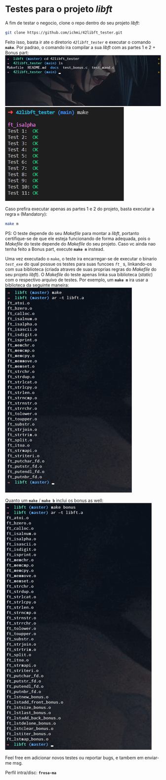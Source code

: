 # Testes para o projeto _libft_

A fim de testar o negocio, clone o repo dentro do seu projeto _libft_:
```sh
git clone https://github.com/ichmi/42libft_tester.git
```
Feito isso, basta ir ate o diretorio _`42libft_tester`_ e executar o comando **`make`**. Por padrao, o comando ira compilar a sua _libft_ com as partes 1 e 2 + Bonus part:
![](docs/00.PNG)
![](docs/01.PNG)

Caso prefira executar apenas as partes 1 e 2 do projeto, basta executar a regra `m` (Mandatory):
```sh
make m
```

PS: O teste depende do seu _Makefile_ para montar a _libft_, portanto certifique-se de que ele esteja funcionando de forma adequada, pois o _Makefile_ do teste depende do _Makefile_ do seu projeto. Caso vc ainda nao tenha feito a Bonus part, execute **`make m`** instead.

Uma vez executado o `make`, o teste ira encarregar-se de executar o binario _`test_exe`_ do qual possue os testes para suas funcoes _`ft_`_ s, linkando-os com sua biblioteca (criada atraves de suas proprias regras do _Makefile_ do seu projeto _libft_). O _Makefile_ do teste apenas linka sua biblioteca (_static_) com o respectivo arquivo de testes. Por exemplo, um **`make m`** ira usar a biblioteca da seguinte maneira:
![](./docs/02.PNG)

Quanto um **`make`** / **`make b`** inclui os bonus as well:
![](./docs/03.PNG)

Feel free em adicionar novos testes ou reportar bugs, e tambem em enviar-me msg.

Perfil intra/disc: **`frosa-ma`**
